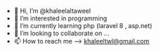 - 👋 Hi, I’m @khaleelaltaweel
- 👀 I’m interested in programming
- 🌱 I’m currently learning php (laravel 8 , asp.net)
- 💞️ I’m looking to collaborate on ...
- 📫 How to reach me  --> khaleeltwl@gmail.com

<!---

khaleelaltaweel/khaleelaltaweel is a ✨ special ✨ repository because its `README.md` (this file) appears on your GitHub profile.
You can click the Preview link to take a look at your changes.


--->

